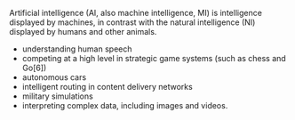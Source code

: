 Artificial intelligence (AI, also machine intelligence, MI) is intelligence displayed by machines, in contrast with the natural intelligence (NI) displayed by humans and other animals.
- understanding human speech
- competing at a high level in strategic game systems (such as chess and Go[6])
- autonomous cars
- intelligent routing in content delivery networks
- military simulations
- interpreting complex data, including images and videos.